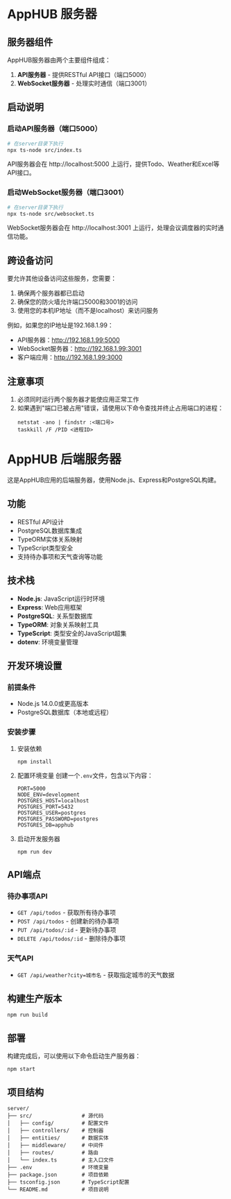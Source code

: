 # AppHUB 服务器

## 服务器组件

AppHUB服务器由两个主要组件组成：

1. **API服务器** - 提供RESTful API接口（端口5000）
2. **WebSocket服务器** - 处理实时通信（端口3001）

## 启动说明

### 启动API服务器（端口5000）

```bash
# 在server目录下执行
npx ts-node src/index.ts
```

API服务器会在 http://localhost:5000 上运行，提供Todo、Weather和Excel等API接口。

### 启动WebSocket服务器（端口3001）

```bash
# 在server目录下执行
npx ts-node src/websocket.ts
```

WebSocket服务器会在 http://localhost:3001 上运行，处理会议调度器的实时通信功能。

## 跨设备访问

要允许其他设备访问这些服务，您需要：

1. 确保两个服务器都已启动
2. 确保您的防火墙允许端口5000和3001的访问
3. 使用您的本机IP地址（而不是localhost）来访问服务

例如，如果您的IP地址是192.168.1.99：
- API服务器：http://192.168.1.99:5000
- WebSocket服务器：http://192.168.1.99:3001
- 客户端应用：http://192.168.1.99:3000

## 注意事项

1. 必须同时运行两个服务器才能使应用正常工作
2. 如果遇到"端口已被占用"错误，请使用以下命令查找并终止占用端口的进程：
   ```
   netstat -ano | findstr :<端口号>
   taskkill /F /PID <进程ID>
   ```

# AppHUB 后端服务器

这是AppHUB应用的后端服务器，使用Node.js、Express和PostgreSQL构建。

## 功能

- RESTful API设计
- PostgreSQL数据库集成
- TypeORM实体关系映射
- TypeScript类型安全
- 支持待办事项和天气查询等功能

## 技术栈

- **Node.js**: JavaScript运行时环境
- **Express**: Web应用框架
- **PostgreSQL**: 关系型数据库
- **TypeORM**: 对象关系映射工具
- **TypeScript**: 类型安全的JavaScript超集
- **dotenv**: 环境变量管理

## 开发环境设置

### 前提条件

- Node.js 14.0.0或更高版本
- PostgreSQL数据库（本地或远程）

### 安装步骤

1. 安装依赖
   ```
   npm install
   ```

2. 配置环境变量
   创建一个`.env`文件，包含以下内容：
   ```
   PORT=5000
   NODE_ENV=development
   POSTGRES_HOST=localhost
   POSTGRES_PORT=5432
   POSTGRES_USER=postgres
   POSTGRES_PASSWORD=postgres
   POSTGRES_DB=apphub
   ```

3. 启动开发服务器
   ```
   npm run dev
   ```

## API端点

### 待办事项API

- `GET /api/todos` - 获取所有待办事项
- `POST /api/todos` - 创建新的待办事项
- `PUT /api/todos/:id` - 更新待办事项
- `DELETE /api/todos/:id` - 删除待办事项

### 天气API

- `GET /api/weather?city=城市名` - 获取指定城市的天气数据

## 构建生产版本

```
npm run build
```

## 部署

构建完成后，可以使用以下命令启动生产服务器：

```
npm start
```

## 项目结构

```
server/
├── src/                # 源代码
│   ├── config/         # 配置文件
│   ├── controllers/    # 控制器
│   ├── entities/       # 数据实体
│   ├── middleware/     # 中间件
│   ├── routes/         # 路由
│   └── index.ts        # 主入口文件
├── .env                # 环境变量
├── package.json        # 项目依赖
├── tsconfig.json       # TypeScript配置
└── README.md           # 项目说明
``` 